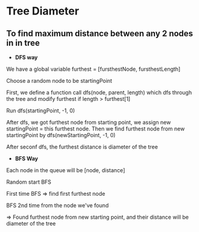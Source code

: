 # Tree Diameter

## To find maximum distance between any 2 nodes in in tree

- **DFS way**

We have a global variable furthest = [fursthestNode, fursthestLength]

Choose a random node to be startingPoint

First, we define a function call dfs(node, parent, length) which dfs through the tree and modify furthest if length > furthest[1]

Run dfs(startingPoint, -1, 0)

After dfs, we got furthest node from starting point, we assign new startingPoint = this furthest node. Then we find furthest node from new startingPoint by dfs(newStartingPoint, -1, 0)

After seconf dfs, the furthest distance is diameter of the tree


- **BFS Way**
  
Each node in the queue will be [node, distance]

Random start BFS

First time BFS => find first furthest node

BFS 2nd time from the node we've found

=> Found furthest node from new starting point, and their distance will be diameter of the tree